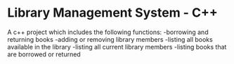 # Library Management System - C++
 A c++ project which includes the following functions:
 -borrowing and returning books
 -adding or removing library members
 -listing all books available in the library
 -listing all current library members
 -listing books that are borrowed or returned
